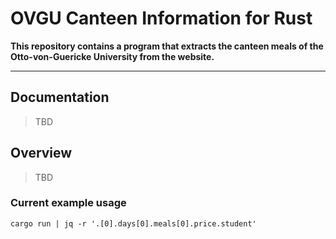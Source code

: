 # OVGU Canteen Information for Rust

**This repository contains a program that extracts the canteen meals of the Otto-von-Guericke University from the website.**

---


## Documentation

> TBD

## Overview

> TBD

### Current example usage

```
cargo run | jq -r '.[0].days[0].meals[0].price.student'
```
